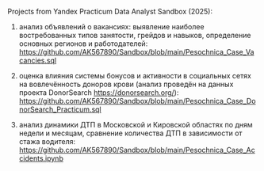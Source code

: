Projects from Yandex Practicum Data Analyst Sandbox (2025):

1. анализ объявлений о вакансиях: выявление наиболее востребованных типов занятости,
грейдов и навыков, определение основных регионов и работодателей:
https://github.com/AK567890/Sandbox/blob/main/Pesochnica_Case_Vacancies.sql

2. оценка влияния системы бонусов и активности в социальных сетях на вовлечённость доноров
крови (анализ проведён на данных проекта DonorSearch https://donorsearch.org/):
https://github.com/AK567890/Sandbox/blob/main/Pesochnica_Case_DonorSearch_Practicum.sql

3. анализ динамики ДТП в Московской и Кировской областях по дням недели и месяцам,
сравнение количества ДТП в зависимости от стажа водителя:
https://github.com/AK567890/Sandbox/blob/main/Pesochnica_Case_Accidents.ipynb
